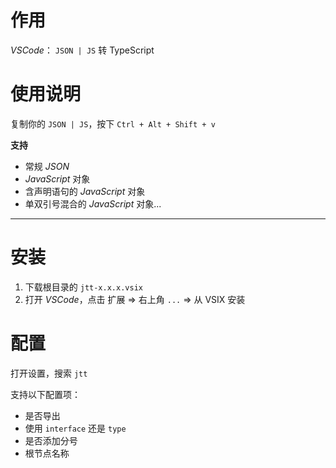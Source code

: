 # 作用

*VSCode*： `JSON | JS` 转 TypeScript

# 使用说明

复制你的 `JSON | JS`，按下 `Ctrl + Alt + Shift + v`  

**支持**
- 常规 *JSON*
- *JavaScript* 对象
- 含声明语句的 *JavaScript* 对象
- 单双引号混合的 *JavaScript* 对象...

---

# 安装

1. 下载根目录的 `jtt-x.x.x.vsix`
2. 打开 *VSCode*，点击 扩展 => 右上角 `...` => 从 VSIX 安装


# 配置

打开设置，搜索 `jtt`

支持以下配置项：
- 是否导出
- 使用 `interface` 还是 `type`
- 是否添加分号
- 根节点名称